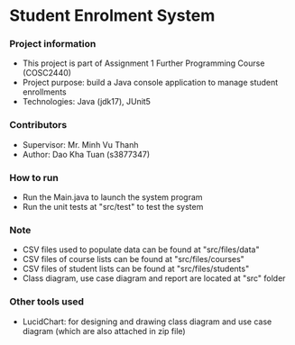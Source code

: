# Student Enrolment System

### Project information
- This project is part of Assignment 1 Further Programming Course (COSC2440)
- Project purpose: build a Java console application to manage student enrollments
- Technologies: Java (jdk17), JUnit5

### Contributors
- Supervisor: Mr. Minh Vu Thanh
- Author: Dao Kha Tuan (s3877347)

### How to run
- Run the Main.java to launch the system program
- Run the unit tests at "src/test" to test the system

### Note
- CSV files used to populate data can be found at "src/files/data"
- CSV files of course lists can be found at "src/files/courses"
- CSV files of student lists can be found at "src/files/students"
- Class diagram, use case diagram and report are located at "src" folder

### Other tools used
- LucidChart: for designing and drawing class diagram and use case diagram (which are also attached in zip file)
